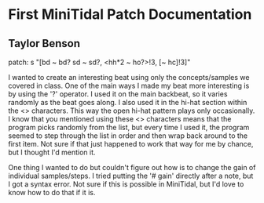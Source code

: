 # First MiniTidal Patch Documentation
## Taylor Benson

patch:
s "[bd ~ bd? sd ~ sd?, <hh*2 ~ ho?>!3, [~ hc]!3]" 

I wanted to create an interesting beat using only the concepts/samples we covered in class. One of the main ways I made my beat more interesting is by using the '?' operator. I used it on the main backbeat, so it varies randomly as the beat goes along. I also used it in the hi-hat section within the <> characters. This way the open hi-hat pattern plays only occasionally. I know that you mentioned using these <> characters means that the program picks randomly from the list, but every time I used it, the program seemed to step through the list in order and then wrap back around to the first item. Not sure if that just happened to work that way for me by chance, but I thought I'd mention it.

One thing I wanted to do but couldn't figure out how is to change the gain of individual samples/steps. I tried putting the '# gain' directly after a note, but I got a syntax error. Not sure if this is possible in MiniTidal, but I'd love to know how to do that if it is.